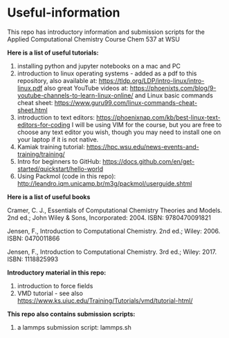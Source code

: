 # Useful-information
This repo has introductory information and submission scripts for the Applied Computational Chemistry Course Chem 537 at WSU

**Here is a list of useful tutorials:**

1) installing python and jupyter notebooks on a mac and PC
2) introduction to linux operating systems - added as a pdf to this repository, also available at: https://tldp.org/LDP/intro-linux/intro-linux.pdf also great YouTube videos at: https://phoenixts.com/blog/9-youtube-channels-to-learn-linux-online/  and Linux basic commands cheat sheet: https://www.guru99.com/linux-commands-cheat-sheet.html
3) introduction to text editors: https://phoenixnap.com/kb/best-linux-text-editors-for-coding   I will be using VIM for the course, but you are free to choose any text editor you wish, though you may need to install one on your laptop if it is not native. 
4) Kamiak training tutorial: https://hpc.wsu.edu/news-events-and-training/training/
5) Intro for beginners to GitHub: https://docs.github.com/en/get-started/quickstart/hello-world
6) Using Packmol (code in this repo): http://leandro.iqm.unicamp.br/m3g/packmol/userguide.shtml  

**Here is a list of useful books**

Cramer, C. J., Essentials of Computational Chemistry Theories and Models. 2nd ed.; John Wiley &amp; Sons, Incorporated: 2004. ISBN: 9780470091821

Jensen, F., Introduction to Computational Chemistry. 2nd ed.; Wiley: 2006. ISBN: 0470011866

Jensen, F., Introduction to Computational Chemistry. 3rd ed.; Wiley: 2017. ISBN: 1118825993 


**Introductory material in this repo:**

1) introduction to force fields
2) VMD tutorial - see also https://www.ks.uiuc.edu/Training/Tutorials/vmd/tutorial-html/

**This repo also contains submission scripts:**

1) a lammps submission script: lammps.sh
